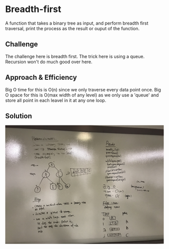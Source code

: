 # Breadth-first
<!-- Short summary or background information -->
A function that takes a binary tree as input, and perform breadth first traversal,
print the process as the result or ouput of the function.


## Challenge
<!-- Description of the challenge -->
The challenge here is breadth first. The trick here is using a queue.
Recursion won't do much good over here.


## Approach & Efficiency
<!-- What approach did you take? Why? What is the Big O space/time for this approach? -->
Big O time for this is O(n) since we only traverse every data point once.
Big O space for this is O(max width of any level) as we only use a 'queue' and store all point in each leavel in it at any one loop.


## Solution
<!-- Embedded whiteboard image -->
![breadth_first_search](https://github.com/tobyatgithub/data_structure_and_algorithms/blob/master/assets/breadth_first_search.jpeg)
